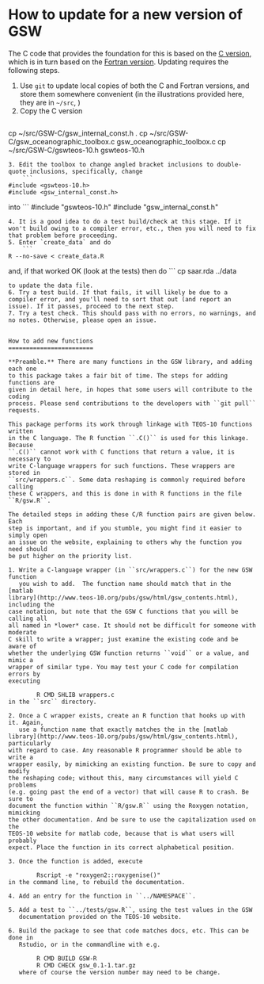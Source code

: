How to update for a new version of GSW
======================================

The C code that provides the foundation for this is based on the [C
version](https://github.com/TEOS-10/GSW-C), which is in turn based on the
[Fortran version](https://github.com/TEOS-10/GSW-Fortran). Updating requires
the following steps.


1. Use `git` to update local copies of both the C and Fortran versions, and
   store them somewhere convenient (in the illustrations provided here, they
are in `~/src`, )
2. Copy the C version
    ```
cp  ~/src/GSW-C/gsw_internal_const.h .
cp  ~/src/GSW-C/gsw_oceanographic_toolbox.c gsw_oceanographic_toolbox.c
cp  ~/src/GSW-C/gswteos-10.h gswteos-10.h 
```
3. Edit the toolbox to change angled bracket inclusions to double-quote inclusions, specifically, change 
    ```
#include <gswteos-10.h>
#include <gsw_internal_const.h>
```
into
    ```
#include "gswteos-10.h"
#include "gsw_internal_const.h"
```
4. It is a good idea to do a test build/check at this stage. If it won't build owing to a compiler error, etc., then you will need to fix that problem before proceeding.
5. Enter `create_data` and do
    ```
R --no-save < create_data.R
```
and, if that worked OK (look at the tests) then do
    ```
cp saar.rda ../data
```
to update the data file.
6. Try a test build. If that fails, it will likely be due to a compiler error, and you'll need to sort that out (and report an issue). If it passes, proceed to the next step.
7. Try a test check. This should pass with no errors, no warnings, and no notes. Otherwise, please open an issue.


How to add new functions
========================

**Preamble.** There are many functions in the GSW library, and adding each one
to this package takes a fair bit of time. The steps for adding functions are
given in detail here, in hopes that some users will contribute to the coding
process. Please send contributions to the developers with ``git pull``
requests.

This package performs its work through linkage with TEOS-10 functions written
in the C language. The R function ``.C()`` is used for this linkage.  Because
``.C()`` cannot work with C functions that return a value, it is necessary to
write C-language wrappers for such functions. These wrappers are stored in
``src/wrappers.c``. Some data reshaping is commonly required before calling
these C wrappers, and this is done in with R functions in the file ``R/gsw.R``.

The detailed steps in adding these C/R function pairs are given below. Each
step is important, and if you stumble, you might find it easier to simply open
an issue on the website, explaining to others why the function you need should
be put higher on the priority list.

1. Write a C-language wrapper (in ``src/wrappers.c``) for the new GSW function
   you wish to add.  The function name should match that in the [matlab
library](http://www.teos-10.org/pubs/gsw/html/gsw_contents.html), including the
case notation, but note that the GSW C functions that you will be calling all
all named in *lower* case. It should not be difficult for someone with moderate
C skill to write a wrapper; just examine the existing code and be aware of
whether the underlying GSW function returns ``void`` or a value, and mimic a
wrapper of similar type. You may test your C code for compilation errors by
executing

        R CMD SHLIB wrappers.c
in the ``src`` directory.

2. Once a C wrapper exists, create an R function that hooks up with it. Again,
   use a function name that exactly matches the in the [matlab
library](http://www.teos-10.org/pubs/gsw/html/gsw_contents.html), particularly
with regard to case. Any reasonable R programmer should be able to write a
wrapper easily, by mimicking an existing function. Be sure to copy and modify
the reshaping code; without this, many circumstances will yield C problems
(e.g. going past the end of a vector) that will cause R to crash. Be sure to
document the function within ``R/gsw.R`` using the Roxygen notation, mimicking
the other documentation. And be sure to use the capitalization used on the
TEOS-10 website for matlab code, because that is what users will probably
expect. Place the function in its correct alphabetical position.

3. Once the function is added, execute

        Rscript -e "roxygen2::roxygenise()"
in the command line, to rebuild the documentation.

4. Add an entry for the function in ``../NAMESPACE``.

5. Add a test to ``../tests/gsw.R``, using the test values in the GSW
   documentation provided on the TEOS-10 website.

6. Build the package to see that code matches docs, etc. This can be done in
   Rstudio, or in the commandline with e.g.

        R CMD BUILD GSW-R
        R CMD CHECK gsw_0.1-1.tar.gz
   where of course the version number may need to be change.

